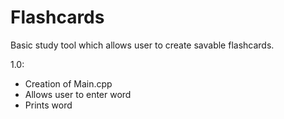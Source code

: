 # Flashcards
Basic study tool which allows user to create savable flashcards. 

1.0:
- Creation of Main.cpp
- Allows user to enter word
- Prints word
